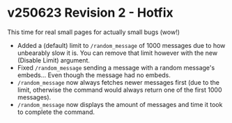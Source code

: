 # v250623 Revision 2 - Hotfix
This time for real small pages for actually small bugs (wow!)

- Added a (default) limit to `/random_message` of 1000 messages due to how unbearably slow it is. You can remove that limit however with the new (Disable Limit) argument.
- Fixed `/random_message` sending a message with a random message's embeds... Even though the message had no embeds.
- `/random_message` now always fetches newer messages first (due to the limit, otherwise the command would always return one of the first 1000 messages).
- `/random_message` now displays the amount of messages and time it took to complete the command.